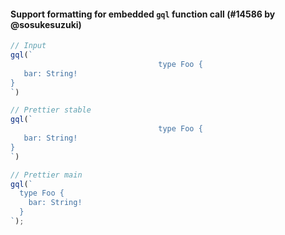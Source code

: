 #### Support formatting for embedded `gql` function call (#14586 by @sosukesuzuki)

<!-- prettier-ignore -->
```jsx
// Input
gql(`
                                 type Foo {
   bar: String!
}
`)

// Prettier stable
gql(`
                                 type Foo {
   bar: String!
}
`)

// Prettier main
gql(`
  type Foo {
    bar: String!
  }
`);
```
